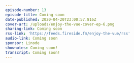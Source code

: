 ```yaml
---
episode-number: 13
episode-title: Coming soon
date-published: 2020-04-20T23:00:57.816Z
cover-art: /uploads/enjoy-the-vue-cover-ep-6.png
sharing-link: Coming soon
rss-link: 'https://feeds.fireside.fm/enjoy-the-vue/rss'
audio-link: Coming soon
sponsor: Linode
shownotes: Coming soon!
transcript: Coming soon!
---
```

